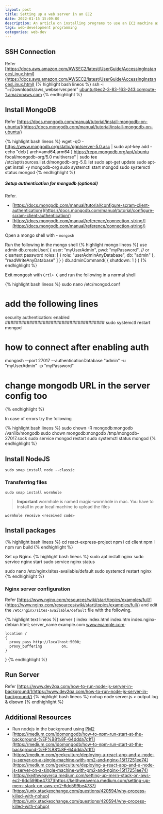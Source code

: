 ```yaml
---
layout: post
title: Setting up a web server in an EC2
date: 2022-01-15 15:09:00
description: An article on installing programs to use an EC2 machine as a webservers
tags: web-development programming
categories: web-dev
---
```


## SSH Connection
Refer [https://docs.aws.amazon.com/AWSEC2/latest/UserGuide/AccessingInstancesLinux.html](https://docs.aws.amazon.com/AWSEC2/latest/UserGuide/AccessingInstancesLinux.html)
{% highlight bash lineos %}
ssh -i "~/Downloads/aws_webserver.pem" ubuntu@ec2-3-83-163-243.compute-1.amazonaws.com
{% endhighlight %}

## Install MongoDB
Refer [https://docs.mongodb.com/manual/tutorial/install-mongodb-on-ubuntu/](https://docs.mongodb.com/manual/tutorial/install-mongodb-on-ubuntu/)

{% highlight bash lineos %}
wget -qO - https://www.mongodb.org/static/pgp/server-5.0.asc | sudo apt-key add -
echo "deb [ arch=amd64,arm64 ] https://repo.mongodb.org/apt/ubuntu focal/mongodb-org/5.0 multiverse" | sudo tee /etc/apt/sources.list.d/mongodb-org-5.0.list
sudo apt-get update
sudo apt-get install -y mongodb-org
sudo systemctl start mongod
sudo systemctl status mongod
{% endhighlight %}


##### Setup authentication for mongodb (optional)
Refer. 
- [https://docs.mongodb.com/manual/tutorial/configure-scram-client-authentication/](https://docs.mongodb.com/manual/tutorial/configure-scram-client-authentication/)
- [https://docs.mongodb.com/manual/reference/connection-string/](https://docs.mongodb.com/manual/reference/connection-string/)

Open a mongo shell with - `mongosh` 

Run the following in the mongo shell
  {% highlight mongo lineos %}
  use admin
  db.createUser(
    {
      user: "myUserAdmin",
      pwd: "myPassword", // or cleartext password
      roles: [ { role: "userAdminAnyDatabase", db: "admin" }, "readWriteAnyDatabase" ]
    }
  )
  db.adminCommand( { shutdown: 1 } )
  {% endhighlight %}

Exit mongosh with `Crtl+ C` and run the following in a normal shell

{% highlight bash lineos %}
sudo nano /etc/mongod.conf
# add the following lines ###########
security
  authentication: enabled
#####################################
sudo systemctl restart mongod

# how to connect after enabling auth
mongosh --port 27017 --authenticationDatabase "admin" -u "myUserAdmin" -p "myPassword"
# change mongodb URL in the server config too
{% endhighlight %}

In case of errors try the following

{% highlight bash lineos %}
sudo chown -R mongodb:mongodb /var/lib/mongodb
sudo chown mongodb:mongodb /tmp/mongodb-27017.sock
sudo service mongod restart
sudo systemctl status mongod
{% endhighlight %}


## Install NodeJS
`sudo snap install node --classic`

### Transferring files
`sudo snap install wormhole`

> **Important** wormhole is named magic-wormhole in mac. You have to install in your local machine to upload the files

`wormhole receive <received code>` 
## Install packages
{% highlight bash lineos %}
cd react-express-project
npm i
cd client
npm i
npm run build
{% endhighlight %}

Set up Nginx. 
{% highlight bash lineos %}
sudo apt install nginx
sudo service nginx start
sudo service nginx status

sudo nano /etc/nginx/sites-available/default
sudo systemctl restart nginx
{% endhighlight %}

### Nginx server configuration 
Refer [https://www.nginx.com/resources/wiki/start/topics/examples/full/](https://www.nginx.com/resources/wiki/start/topics/examples/full/) and edit the 
 `/etc/nginx/sites-available/default` file with the following.

{% highlight text lineos %}
server {
    index index.html index.htm index.nginx-debian.html;
    server_name example.com www.example.com;

    location /
    {
      proxy_pass http://localhost:5000;
      proxy_buffering         on;
    }
}
{% endhighlight %}

## Run Server
Refer [https://www.dev2qa.com/how-to-run-node-js-server-in-background/](https://www.dev2qa.com/how-to-run-node-js-server-in-background/)
{% highlight bash lineos %}
nohup node server.js  > output.log & disown
{% endhighlight %}


## Additional Resources
- Run nodejs in the background using [PM2](https://pm2.keymetrics.io/docs/usage/pm2-doc-single-page/)
- [https://medium.com/idomongodb/how-to-npm-run-start-at-the-background-%EF%B8%8F-64ddda7c1f1](https://medium.com/idomongodb/how-to-npm-run-start-at-the-background-%EF%B8%8F-64ddda7c1f1)
- [https://medium.com/geekculture/deploying-a-react-app-and-a-node-js-server-on-a-single-machine-with-pm2-and-nginx-15f17251ee74](https://medium.com/geekculture/deploying-a-react-app-and-a-node-js-server-on-a-single-machine-with-pm2-and-nginx-15f17251ee74)
- [https://keithweaverca.medium.com/setting-up-mern-stack-on-aws-ec2-6dc599be4737](https://keithweaverca.medium.com/setting-up-mern-stack-on-aws-ec2-6dc599be4737)
- [https://unix.stackexchange.com/questions/420594/why-process-killed-with-nohup](https://unix.stackexchange.com/questions/420594/why-process-killed-with-nohup)